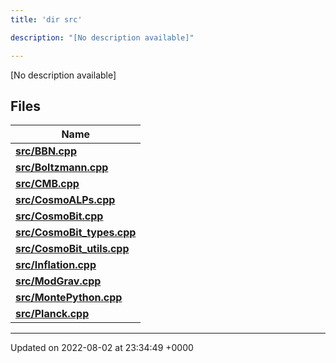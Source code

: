 ```yaml
---
title: 'dir src'

description: "[No description available]"

---
```







[No description available]

## Files

| Name           |
| -------------- |
| **[src/BBN.cpp](/documentation/code/gambit_sphinx/files/bbn_8cpp/#file-bbn.cpp)**  |
| **[src/Boltzmann.cpp](/documentation/code/gambit_sphinx/files/boltzmann_8cpp/#file-boltzmann.cpp)**  |
| **[src/CMB.cpp](/documentation/code/gambit_sphinx/files/cmb_8cpp/#file-cmb.cpp)**  |
| **[src/CosmoALPs.cpp](/documentation/code/gambit_sphinx/files/cosmoalps_8cpp/#file-cosmoalps.cpp)**  |
| **[src/CosmoBit.cpp](/documentation/code/gambit_sphinx/files/cosmobit_8cpp/#file-cosmobit.cpp)**  |
| **[src/CosmoBit_types.cpp](/documentation/code/gambit_sphinx/files/cosmobit__types_8cpp/#file-cosmobit-types.cpp)**  |
| **[src/CosmoBit_utils.cpp](/documentation/code/gambit_sphinx/files/cosmobit__utils_8cpp/#file-cosmobit-utils.cpp)**  |
| **[src/Inflation.cpp](/documentation/code/gambit_sphinx/files/inflation_8cpp/#file-inflation.cpp)**  |
| **[src/ModGrav.cpp](/documentation/code/gambit_sphinx/files/modgrav_8cpp/#file-modgrav.cpp)**  |
| **[src/MontePython.cpp](/documentation/code/gambit_sphinx/files/montepython_8cpp/#file-montepython.cpp)**  |
| **[src/Planck.cpp](/documentation/code/gambit_sphinx/files/planck_8cpp/#file-planck.cpp)**  |






-------------------------------

Updated on 2022-08-02 at 23:34:49 +0000
